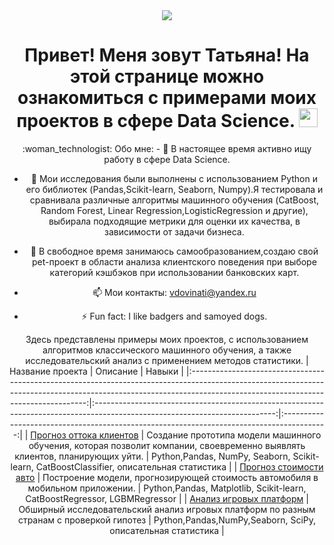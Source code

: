 <div id="header" align="center">
  <img src="https://img.freepik.com/premium-vector/technological-revolution-abstract-concept-vector-illustration_107173-25854.jpg?size=626&ext=jpg&ga=GA1.1.1406096023.1686596908&semt=ais"/>
<div id="badges">
  
</div>
  <h1>
  Привет! Меня зовут Татьяна! На этой странице можно ознакомиться с примерами моих проектов в сфере Data Science. 
  <img src="https://media.giphy.com/media/hvRJCLFzcasrR4ia7z/giphy.gif" width="30px"/>
</h1>
  :woman_technologist: Обо мне:
- 🔭 В настоящее время активно ищу работу в сфере Data Science.
  
- 🌱 Мои исследования были выполнены с использованием Python и его библиотек (Pandas,Scikit-learn, Seaborn, Numpy).Я тестировала и сравнивала различные алгоритмы машинного обучения (CatBoost, Random Forest, Linear Regression,LogisticRegression и другие), выбирала подходящие метрики для оценки их качества, в зависимости от задачи бизнеса.
  
- 👯 В свободное время занимаюсь самообразованием,создаю свой pet-проект в области анализа клиентского поведения при выборе категорий кэшбэков при использовании банковских карт.
  
- 📫 Мои контакты: vdovinati@yandex.ru
  
- ⚡ Fun fact: I like badgers and samoyed dogs.



    
Здесь представлены примеры моих проектов, с использованием алгоритмов классического машинного обучения, а также исследовательский анализ с применением методов статистики.
|                                                                                                 Название проекта                                                                                                 |                                                           Описание                                                          |                                           Навыки                                          |
|:----------------------------------------------------------------------------------------------------------------------------------------------------------------------------------------------------------------:|:---------------------------------------------------------------------------------------------------------------------------:|:-----------------------------------------------------------------------------------------:|
| [Прогноз оттока клиентов](https://github.com/vdovinati/Portfolio/tree/main/%D0%9F%D1%80%D0%BE%D0%B3%D0%BD%D0%BE%D0%B7%20%D0%BE%D1%82%D1%82%D0%BE%D0%BA%D0%B0%20%D0%BA%D0%BB%D0%B8%D0%B5%D0%BD%D1%82%D0%BE%D0%B2) | Создание прототипа модели машинного обучения, которая позволит компании,  своевременно выявлять клиентов, планирующих уйти. | Python,Pandas, NumPy, Seaborn, Scikit-learn, CatBoostClassifier,  описательная статистика |
| [Прогноз стоимости авто](https://github.com/vdovinati/Portfolio/tree/main/%D0%9F%D1%80%D0%BE%D0%B3%D0%BD%D0%BE%D0%B7%20%D1%81%D1%82%D0%BE%D0%B8%D0%BC%D0%BE%D1%81%D1%82%D0%B8%20%D0%B0%D0%B2%D1%82%D0%BE)        | Построение модели, прогнозирующей стоимость автомобиля в мобильном приложении.                                              | Python,Pandas, Matplotlib, Scikit-learn,  CatBoostRegressor, LGBMRegressor                |
| [Анализ игровых платформ](https://github.com/vdovinati/Portfolio/tree/main/%D0%90%D0%BD%D0%B0%D0%BB%D0%B8%D0%B7%20%D0%B8%D0%B3%D1%80%D0%BE%D0%B2%D1%8B%D1%85%20%D0%BF%D0%BB%D0%B0%D1%82%D1%84%D0%BE%D1%80%D0%BC) | Обширный исследовательский анализ игровых платформ по разным странам с проверкой гипотез                                    | Python,Pandas,NumPy,Seaborn,  SciPy, описательная статистика                              |
